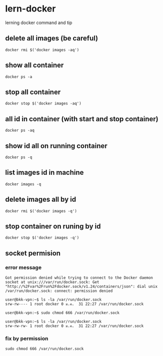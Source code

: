 # lern-docker

lerning docker command and tip

## delete all images (be careful)

```
docker rmi $('docker images -aq')
```

## show all container

```
docker ps -a
```
## stop all container

```
docker stop $('docker images -aq')
```

## all id in container (with start and stop container)

```
docker ps -aq
```
## show id all on running container

```
docker ps -q
```

## list images id in machine 
```
docker images -q

```
## delete images all by id 

```
docker rmi $('docker images -q')
```

## stop container on runing by id

```
docker stop $('docker images -q')
```

## socket permision

### error message 

```
Got permission denied while trying to connect to the Docker daemon socket at unix:///var/run/docker.sock: Get
"http://%2Fvar%2Frun%2Fdocker.sock/v1.24/containers/json": dial unix /var/run/docker.sock: connect: permission denied

user@bkk-vpn:~$ ls -la /var/run/docker.sock
srw-rw---- 1 root docker 0 ม.ค.  31 22:27 /var/run/docker.sock

user@bkk-vpn:~$ sudo chmod 666 /var/run/docker.sock

user@bkk-vpn:~$ ls -la /var/run/docker.sock
srw-rw-rw- 1 root docker 0 ม.ค.  31 22:27 /var/run/docker.sock
```

### fix by permission

```
sudo chmod 666 /var/run/docker.sock
```



